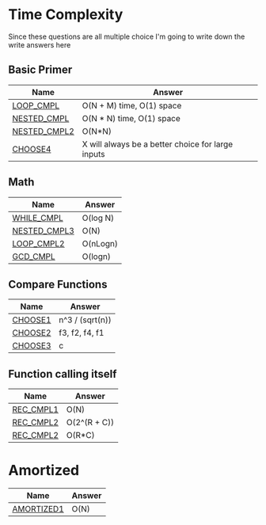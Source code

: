 # Time Complexity
Since these questions are all multiple choice I'm going to write down the write answers here

## Basic Primer
| Name | Answer |
| --- | --- |
| [LOOP_CMPL](https://www.interviewbit.com/problems/loop_cmpl) | O(N + M) time, O(1) space |
| [NESTED_CMPL](https://www.interviewbit.com/problems/nested_cmpl) | O(N * N) time, O(1) space |
| [NESTED_CMPL2](https://www.interviewbit.com/problems/nested_cmpl2/) | O(N*N) |
| [CHOOSE4](https://www.interviewbit.com/problems/choose4/) | X will always be a better choice for large inputs

## Math
| Name | Answer |
| --- | --- |
| [WHILE_CMPL](https://www.interviewbit.com/problems/while_cmpl/) | O(log N)
| [NESTED_CMPL3](https://www.interviewbit.com/problems/nested_cmpl3/) | O(N)
| [LOOP_CMPL2](https://www.interviewbit.com/problems/loopcmpl2/) | O(nLogn)
| [GCD_CMPL](https://www.interviewbit.com/problems/gcdcmpl/) | O(logn)


## Compare Functions
| Name | Answer |
| --- | --- |
| [CHOOSE1](https://www.interviewbit.com/problems/choose1/) | n^3 / (sqrt(n))
| [CHOOSE2](https://www.interviewbit.com/problems/choose2/) | f3, f2, f4, f1
| [CHOOSE3](https://www.interviewbit.com/problems/choose3/) | c 

## Function calling itself
| Name | Answer |
| --- | --- |
|[REC_CMPL1](https://www.interviewbit.com/problems/rec_cmpl1/) | O(N)
|[REC_CMPL2](https://www.interviewbit.com/problems/rec_cmpl2/) | O(2^(R + C))
|[REC_CMPL2](https://www.interviewbit.com/problems/reccmpl3/) | O(R*C)

# Amortized 
| Name | Answer |
| --- | --- |
| [AMORTIZED1](https://www.interviewbit.com/problems/amortized1/) | O(N)
